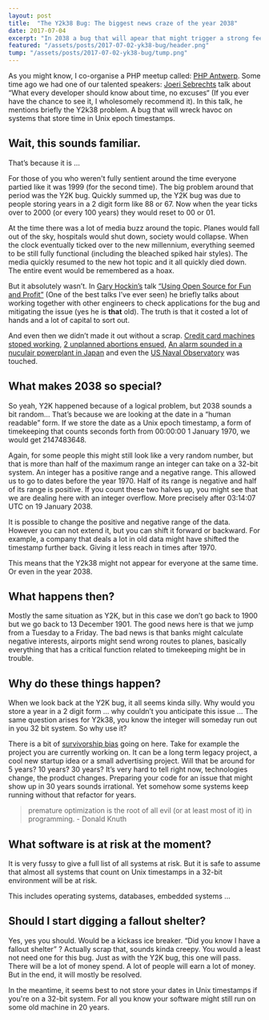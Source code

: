 ```yaml
---
layout: post
title:  "The Y2k38 Bug: The biggest news craze of the year 2038"
date: 2017-07-04
excerpt: "In 2038 a bug that will apear that might trigger a strong feeling of déjà vu to the Y2k craze. The Y2k38 bug seems to come at a very random moment, but it all makes sense if we apply a bit of computer science to it."
featured: "/assets/posts/2017-07-02-yk38-bug/header.png"
tump: "/assets/posts/2017-07-02-yk38-bug/tump.png"
---
```

 
As you might know, I co-organise a PHP meetup called: [PHP Antwerp](phpantwerp.be). Some time ago we had one of our talented speakers: [Joeri Sebrechts](https://twitter.com/joeri_s) talk about “What every developer should know about time, no excuses“ (If you ever have the chance to see it, I wholesomely recommend it). In this talk, he mentions briefly the Y2k38 problem. A bug that will wreck havoc on systems that store time in Unix epoch timestamps.
 
## Wait, this sounds familiar.
That’s because it is … 

For those of you who weren't fully sentient around the time everyone partied like it was 1999 (for the second time). The big problem around that period was the Y2K bug. Quickly summed up, the Y2K bug was due to people storing years in a 2 digit form like 88 or 67. Now when the year ticks over to 2000 (or every 100 years) they would reset to 00 or 01.
 
At the time there was a lot of media buzz around the topic. Planes would fall out of the sky, hospitals would shut down, society would collapse. When the clock eventually ticked over to the new millennium, everything seemed to be still fully functional (including the bleached spiked hair styles). The media quickly resumed to the new hot topic and it all quickly died down. The entire event would be remembered as a hoax.
 
But it absolutely wasn’t. In [Gary Hockin’s](https://twitter.com/GeeH) talk [“Using Open Source for Fun and Profit”](https://www.youtube.com/watch?v=RH74_sFjqzs) (One of the best talks I’ve ever seen) he briefly talks about working together with other engineers to check applications for the bug and mitigating the issue (yes he is **that** old). The truth is that it costed a lot of hands and a lot of capital to sort out.
 
And even then we didn’t made it out without a scrap. [Credit card machines stoped working](http://news.bbc.co.uk/2/hi/business/582007.stm), [2 unplanned abortions ensued](https://www.theguardian.com/uk/2001/sep/14/martinwainwright), [An alarm sounded in a nuculair powerplant in Japan](http://news.bbc.co.uk/2/hi/science/nature/585013.stm) and even the [US Naval Observatory](https://web.archive.org/web/20081104223443/http://archives.cnn.com/2000/TECH/computing/01/01/y2k.weekend.wrap/index.html) was touched.
 
## What makes 2038 so special?
So yeah, Y2K happened because of a logical problem, but 2038 sounds a bit random… That’s because we are looking at the date in a “human readable” form. If we store the date as a Unix epoch timestamp, a form of timekeeping that counts seconds forth from 00:00:00 1 January 1970, we would get  2147483648.
 
Again, for some people this might still look like a very random number, but that is more than half of the maximum range an integer can take on a 32-bit system. An integer has a positive range and a negative range. This allowed us to go to dates before the year 1970. Half of its range is negative and half of its range is positive. If you count these two halves up, you might see that we are dealing here with an integer overflow. More precisely after 03:14:07 UTC on 19 January 2038.
 
It is possible to change the positive and negative range of the data. However you can not extend it, but you can shift it forward or backward. For example, a company that deals a lot in old data might have shifted the timestamp further back. Giving it less reach in times after 1970. 
 
This means that the Y2k38 might not appear for everyone at the same time. Or even in the year 2038.

## What happens then?
 
Mostly the same situation as Y2K, but in this case we don’t go back to 1900 but we go back to 13 December 1901. The good news here is that we jump from a Tuesday to a Friday. The bad news is that banks might calculate negative interests, airports might send wrong routes to planes, basically everything that has a critical function related to timekeeping might be in trouble. 
 
## Why do these things happen?
When we look back at the Y2K bug, it all seems kinda silly. Why would you store a year in a 2 digit form … why couldn’t you anticipate this issue … The same question arises for Y2k38, you know the integer will someday run out in you 32 bit system. So why use it?
 
There is a bit of [survivorship bias](https://www.wikiwand.com/en/Survivorship_bias) going on here. Take for example the project you are currently working on. It can be a long term legacy project, a cool new startup idea or a small advertising project. Will that be around for 5 years? 10 years? 30 years? It’s very hard to tell right now, technologies change, the product changes. Preparing your code for an issue that might show up in 30 years sounds irrational. Yet somehow some systems keep running without that refactor for years.
 
> premature optimization is the root of all evil (or at least most of it) in programming. - Donald Knuth
 
## What software is at risk at the moment?
 
It is very fussy to give a full list of all systems at risk. But it is safe to assume that almost all systems that count on Unix timestamps in a 32-bit environment will be at risk.
 
This includes operating systems, databases, embedded systems …
 
## Should I start digging a fallout shelter?

Yes, yes you should. Would be a kickass ice breaker. “Did you know I have a fallout shelter” ? Actually scrap that, sounds kinda creepy.
You would a least not need one for this bug. Just as with the Y2K bug, this one will pass. There will be a lot of money spend. A lot of people will earn a lot of money. But in the end, it will mostly be resolved.
 
In the meantime, it seems best to not store your dates in Unix timestamps if you're on a 32-bit system. For all you know your software might still run on some old machine in 20 years.
